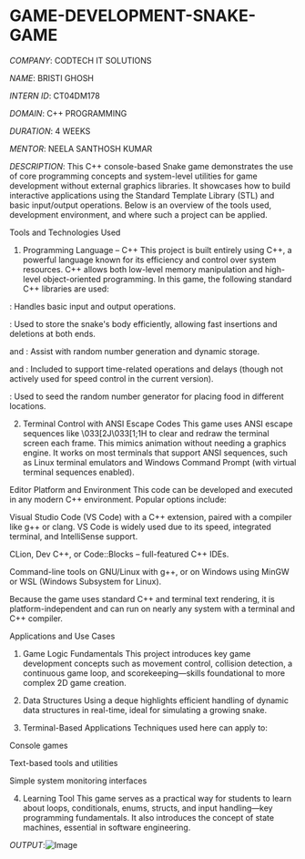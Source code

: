 # GAME-DEVELOPMENT-SNAKE-GAME

*COMPANY*: CODTECH IT SOLUTIONS

*NAME*: BRISTI GHOSH

*INTERN ID*: CT04DM178

*DOMAIN*: C++ PROGRAMMING

*DURATION*: 4 WEEKS

*MENTOR*: NEELA SANTHOSH KUMAR

*DESCRIPTION*: This C++ console-based Snake game demonstrates the use of core programming concepts and system-level utilities for game development without external graphics libraries. It showcases how to build interactive applications using the Standard Template Library (STL) and basic input/output operations. Below is an overview of the tools used, development environment, and where such a project can be applied.

Tools and Technologies Used
1. Programming Language – C++
This project is built entirely using C++, a powerful language known for its efficiency and control over system resources. C++ allows both low-level memory manipulation and high-level object-oriented programming. In this game, the following standard C++ libraries are used:

<iostream>: Handles basic input and output operations.

<deque>: Used to store the snake's body efficiently, allowing fast insertions and deletions at both ends.

<vector> and <cstdlib>: Assist with random number generation and dynamic storage.

<chrono> and <thread>: Included to support time-related operations and delays (though not actively used for speed control in the current version).

<ctime>: Used to seed the random number generator for placing food in different locations.

2. Terminal Control with ANSI Escape Codes
This game uses ANSI escape sequences like \033[2J\033[1;1H to clear and redraw the terminal screen each frame. This mimics animation without needing a graphics engine. It works on most terminals that support ANSI sequences, such as Linux terminal emulators and Windows Command Prompt (with virtual terminal sequences enabled).

Editor Platform and Environment
This code can be developed and executed in any modern C++ environment. Popular options include:

Visual Studio Code (VS Code) with a C++ extension, paired with a compiler like g++ or clang. VS Code is widely used due to its speed, integrated terminal, and IntelliSense support.

CLion, Dev C++, or Code::Blocks – full-featured C++ IDEs.

Command-line tools on GNU/Linux with g++, or on Windows using MinGW or WSL (Windows Subsystem for Linux).

Because the game uses standard C++ and terminal text rendering, it is platform-independent and can run on nearly any system with a terminal and C++ compiler.

Applications and Use Cases
1. Game Logic Fundamentals
This project introduces key game development concepts such as movement control, collision detection, a continuous game loop, and scorekeeping—skills foundational to more complex 2D game creation.

2. Data Structures
Using a deque highlights efficient handling of dynamic data structures in real-time, ideal for simulating a growing snake.

3. Terminal-Based Applications
Techniques used here can apply to:

Console games

Text-based tools and utilities

Simple system monitoring interfaces

4. Learning Tool
This game serves as a practical way for students to learn about loops, conditionals, enums, structs, and input handling—key programming fundamentals. It also introduces the concept of state machines, essential in software engineering.

*OUTPUT*:![Image](https://github.com/user-attachments/assets/28a36e49-6cec-4424-acd2-78a91ee8241e)
